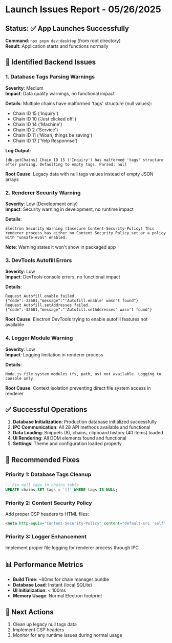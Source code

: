 # Launch Issues Report - 05/26/2025

## Status: ✅ App Launches Successfully
**Command**: `npx pnpm dev:desktop` (from root directory)  
**Result**: Application starts and functions normally

## 🐛 Identified Backend Issues

### 1. Database Tags Parsing Warnings
**Severity**: Medium  
**Impact**: Data quality warnings, no functional impact

**Details**:
Multiple chains have malformed 'tags' structure (null values):
- Chain ID 15 ('Inquiry')
- Chain ID 10 ('Just clicked off.')
- Chain ID 14 ('Machine')
- Chain ID 2 ('Service')
- Chain ID 11 ('Woah, things be saving')
- Chain ID 17 ('Yelp Responnse')

**Log Output**:
```
[db.getChains] Chain ID 15 ('Inquiry') has malformed 'tags' structure after parsing. Defaulting to empty tags. Parsed: null
```

**Root Cause**: Legacy data with null tags values instead of empty JSON arrays

### 2. Renderer Security Warning
**Severity**: Low (Development only)  
**Impact**: Security warning in development, no runtime impact

**Details**:
```
Electron Security Warning (Insecure Content-Security-Policy) This renderer process has either no Content Security Policy set or a policy with "unsafe-eval" enabled.
```

**Note**: Warning states it won't show in packaged app

### 3. DevTools Autofill Errors
**Severity**: Low  
**Impact**: DevTools console errors, no functional impact

**Details**:
```
Request Autofill.enable failed. {"code":-32601,"message":"'Autofill.enable' wasn't found"}
Request Autofill.setAddresses failed. {"code":-32601,"message":"'Autofill.setAddresses' wasn't found"}
```

**Root Cause**: Electron DevTools trying to enable autofill features not available

### 4. Logger Module Warning
**Severity**: Low  
**Impact**: Logging limitation in renderer process

**Details**:
```
Node.js file system modules (fs, path, os) not available. Logging to console only.
```

**Root Cause**: Context isolation preventing direct file system access in renderer

## ✅ Successful Operations

1. **Database Initialization**: Production database initialized successfully
2. **IPC Communication**: All 28 API methods available and functional
3. **Data Loading**: Snippets (8), chains, clipboard history (40 items) loaded
4. **UI Rendering**: All DOM elements found and functional
5. **Settings**: Theme and configuration loaded properly

## 🔧 Recommended Fixes

### Priority 1: Database Tags Cleanup
```sql
-- Fix null tags in chains table
UPDATE chains SET tags = '[]' WHERE tags IS NULL;
```

### Priority 2: Content Security Policy
Add proper CSP headers to HTML files:
```html
<meta http-equiv="Content-Security-Policy" content="default-src 'self'; script-src 'self' 'unsafe-inline';">
```

### Priority 3: Logger Enhancement
Implement proper file logging for renderer process through IPC

## 📊 Performance Metrics
- **Build Time**: ~80ms for chain manager bundle
- **Database Load**: Instant (local SQLite)
- **UI Initialization**: < 100ms
- **Memory Usage**: Normal Electron footprint

## 🎯 Next Actions
1. Clean up legacy null tags data
2. Implement CSP headers
3. Monitor for any runtime issues during normal usage 